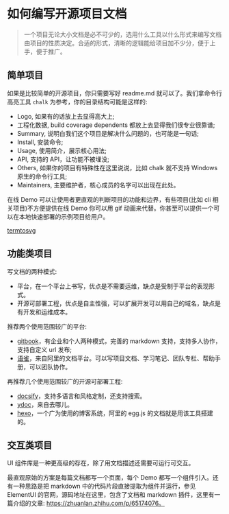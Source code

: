 # 如何编写开源项目文档

> 一个项目无论大小文档是必不可少的，选用什么工具以什么形式来编写文档由项目的性质决定。合适的形式，清晰的逻辑能给项目加不少分，便于上手，便于推广。

## 简单项目

如果是比较简单的开源项目，你只需要写好 readme.md 就可以了。我们拿命令行高亮工具 `chalk` 为参考，你的目录结构可能是这样的:

- Logo, 如果有的话放上去显得高大上;
- 工程化数据, build coverage dependents 都放上去显得我们很专业很靠谱;
- Summary, 说明白我们这个项目是解决什么问题的，也可能是一句话;
- Install, 安装命令;
- Usage, 使用简介，展示核心用法;
- API, 支持的 API，让功能不被埋没;
- Others, 如果你的项目有特殊性在这里说说，比如 chalk 就不支持 Windows 原生的命令行工具;
- Maintainers, 主要维护者，核心成员的名字可以出现在此处。

在线 Demo 可以让使用者更直观的判断项目的功能和边界，有些项目(比如 cli 相关项目)不方便提供在线 Demo 你可以用 gif 动画来代替。你甚至可以提供一个可以在本地快速部署的示例项目给用户。

[termtosvg](https://nbedos.github.io/termtosvg/)

## 功能类项目

写文档的两种模式:

- 平台，在一个平台上书写，优点是不需要运维，缺点是受制于平台的表现形式。
- 开源可部署工程，优点是自主性强，可以扩展开发可以用自己的域名，缺点是有开发和运维成本。

推荐两个使用范围较广的平台:

- [gitbook](https://app.gitbook.com/)，有企业和个人两种模式，完善的 markdown 支持，支持多人协作，支持自定义 url 发布;
- [语雀](https://www.yuque.com/)，来自阿里的文档平台。可以写项目文档、学习笔记、团队专栏、帮助手册，可以团队协作。

再推荐几个使用范围较广的开源可部署工程:

- [docsify](https://docsify.js.org)，支持多语言和风格定制，还支持搜索。
- [ydoc](https://github.com/YMFE/ydoc)，来自去哪儿。
- [hexo](https://hexo.io)，一个广为使用的博客系统，阿里的 egg.js 的文档就是用该工具搭建的。

## 交互类项目

UI 组件库是一种更高级的存在，除了用文档描述还需要可运行可交互。

最直观原始的方案是每篇文档都写一个页面，每个 Demo 都写一个组件引入。还有一种思路是把 markdown 中的代码片段直接提取为组件并运行，参见 ElementUI 的官网，源码地址在这里，包含了文档和 markdown 插件，这里有一篇介绍的文章: https://zhuanlan.zhihu.com/p/65174076。
